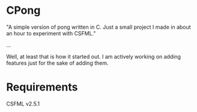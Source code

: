 # CPong
"A simple version of pong written in C. Just a small project I made in about an hour to experiment with CSFML."

...

Well, at least that is how it started out. I am actively working on adding features just for the sake of adding them.

# Requirements
CSFML v2.5.1
